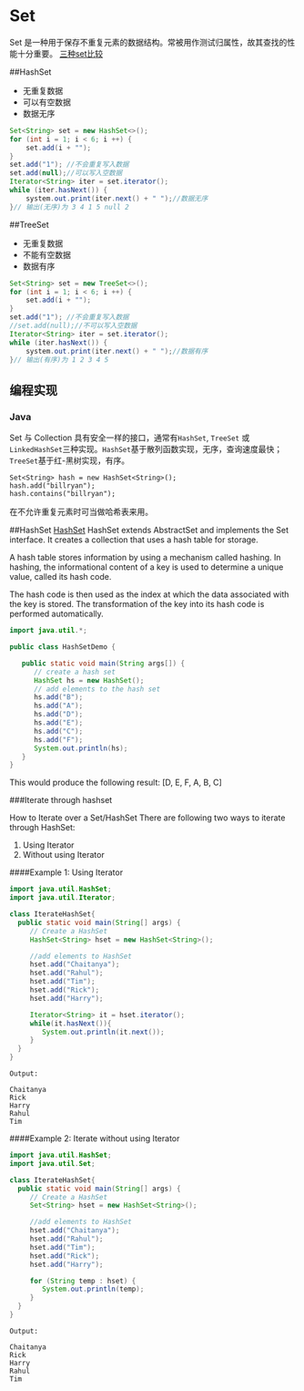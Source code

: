 # Set

Set 是一种用于保存不重复元素的数据结构。常被用作测试归属性，故其查找的性能十分重要。
[三种set比较](http://www.programcreek.com/2013/03/hashset-vs-treeset-vs-linkedhashset/)

##HashSet
- 无重复数据
- 可以有空数据
- 数据无序
```java
Set<String> set = new HashSet<>();
for (int i = 1; i < 6; i ++) {
	set.add(i + "");
}
set.add("1"); //不会重复写入数据
set.add(null);//可以写入空数据
Iterator<String> iter = set.iterator();
while (iter.hasNext()) {
	system.out.print(iter.next() + " ");//数据无序 
}// 输出(无序)为 3 4 1 5 null 2
```
##TreeSet
- 无重复数据
- 不能有空数据
- 数据有序
```java
Set<String> set = new TreeSet<>();
for (int i = 1; i < 6; i ++) {
	set.add(i + "");
}
set.add("1"); //不会重复写入数据
//set.add(null);//不可以写入空数据
Iterator<String> iter = set.iterator();
while (iter.hasNext()) {
	system.out.print(iter.next() + " ");//数据有序
}// 输出(有序)为 1 2 3 4 5
```
## 编程实现

### Java

Set 与 Collection 具有安全一样的接口，通常有`HashSet`, `TreeSet` 或 `LinkedHashSet`三种实现。`HashSet`基于散列函数实现，无序，查询速度最快；`TreeSet`基于红-黑树实现，有序。

```
Set<String> hash = new HashSet<String>();
hash.add("billryan");
hash.contains("billryan");
```
在不允许重复元素时可当做哈希表来用。

##HashSet
[HashSet](http://www.tutorialspoint.com/java/java_hashset_class.htm)
HashSet extends AbstractSet and implements the Set interface. It creates a collection that uses a hash table for storage.

A hash table stores information by using a mechanism called hashing. In hashing, the informational content of a key is used to determine a unique value, called its hash code.

The hash code is then used as the index at which the data associated with the key is stored. The transformation of the key into its hash code is performed automatically.

```java
import java.util.*;

public class HashSetDemo {

   public static void main(String args[]) {
      // create a hash set
      HashSet hs = new HashSet();
      // add elements to the hash set
      hs.add("B");
      hs.add("A");
      hs.add("D");
      hs.add("E");
      hs.add("C");
      hs.add("F");
      System.out.println(hs);
   }
}
```
This would produce the following result:
[D, E, F, A, B, C]

###Iterate through hashset

How to Iterate over a Set/HashSet
There are following two ways to iterate through HashSet:
1) Using Iterator
2) Without using Iterator

####Example 1: Using Iterator
```java
import java.util.HashSet;
import java.util.Iterator;

class IterateHashSet{
  public static void main(String[] args) {
     // Create a HashSet
     HashSet<String> hset = new HashSet<String>();

     //add elements to HashSet
     hset.add("Chaitanya");
     hset.add("Rahul");
     hset.add("Tim");
     hset.add("Rick");
     hset.add("Harry");

     Iterator<String> it = hset.iterator();
     while(it.hasNext()){
        System.out.println(it.next());
     }
  }
}
```
```
Output:

Chaitanya
Rick
Harry
Rahul
Tim
```

####Example 2: Iterate without using Iterator
```java
import java.util.HashSet;
import java.util.Set;

class IterateHashSet{
  public static void main(String[] args) {
     // Create a HashSet
     Set<String> hset = new HashSet<String>();

     //add elements to HashSet
     hset.add("Chaitanya");
     hset.add("Rahul");
     hset.add("Tim");
     hset.add("Rick");
     hset.add("Harry");

     for (String temp : hset) {
        System.out.println(temp);
     }
  }
}
```
```
Output:

Chaitanya
Rick
Harry
Rahul
Tim
```
